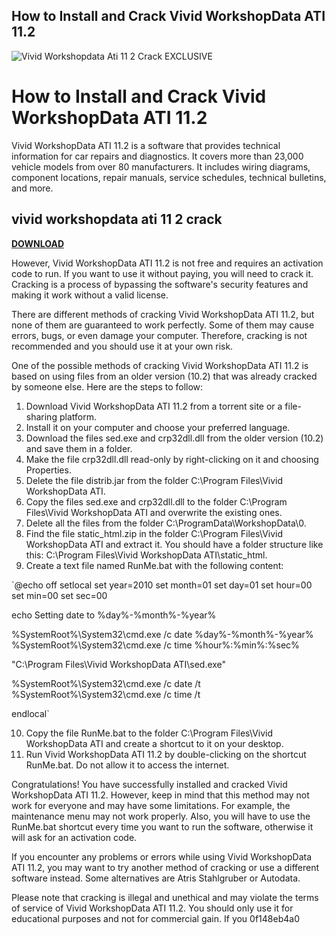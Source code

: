 ## How to Install and Crack Vivid WorkshopData ATI 11.2

 
![Vivid Workshopdata Ati 11 2 Crack __EXCLUSIVE__](https://rockranjith.webs.com/IMG-20190111-WA0002.jpg)

 
# How to Install and Crack Vivid WorkshopData ATI 11.2
 
Vivid WorkshopData ATI 11.2 is a software that provides technical information for car repairs and diagnostics. It covers more than 23,000 vehicle models from over 80 manufacturers. It includes wiring diagrams, component locations, repair manuals, service schedules, technical bulletins, and more.
 
## vivid workshopdata ati 11 2 crack


[**DOWNLOAD**](https://lomasmavi.blogspot.com/?c=2tKE1K)

 
However, Vivid WorkshopData ATI 11.2 is not free and requires an activation code to run. If you want to use it without paying, you will need to crack it. Cracking is a process of bypassing the software's security features and making it work without a valid license.
 
There are different methods of cracking Vivid WorkshopData ATI 11.2, but none of them are guaranteed to work perfectly. Some of them may cause errors, bugs, or even damage your computer. Therefore, cracking is not recommended and you should use it at your own risk.
 
One of the possible methods of cracking Vivid WorkshopData ATI 11.2 is based on using files from an older version (10.2) that was already cracked by someone else. Here are the steps to follow:
 
1. Download Vivid WorkshopData ATI 11.2 from a torrent site or a file-sharing platform.
2. Install it on your computer and choose your preferred language.
3. Download the files sed.exe and crp32dll.dll from the older version (10.2) and save them in a folder.
4. Make the file crp32dll.dll read-only by right-clicking on it and choosing Properties.
5. Delete the file distrib.jar from the folder C:\Program Files\Vivid WorkshopData ATI.
6. Copy the files sed.exe and crp32dll.dll to the folder C:\Program Files\Vivid WorkshopData ATI and overwrite the existing ones.
7. Delete all the files from the folder C:\ProgramData\WorkshopData\0.
8. Find the file static\_html.zip in the folder C:\Program Files\Vivid WorkshopData ATI and extract it. You should have a folder structure like this: C:\Program Files\Vivid WorkshopData ATI\static\_html.
9. Create a text file named RunMe.bat with the following content:

`@echo off
setlocal
set year=2010
set month=01
set day=01
set hour=00
set min=00
set sec=00

echo Setting date to %day%-%month%-%year%

%SystemRoot%\System32\cmd.exe /c date %day%-%month%-%year%
%SystemRoot%\System32\cmd.exe /c time %hour%:%min%:%sec%

"C:\Program Files\Vivid WorkshopData ATI\sed.exe"

%SystemRoot%\System32\cmd.exe /c date /t
%SystemRoot%\System32\cmd.exe /c time /t

endlocal`

10. Copy the file RunMe.bat to the folder C:\Program Files\Vivid WorkshopData ATI and create a shortcut to it on your desktop.
11. Run Vivid WorkshopData ATI 11.2 by double-clicking on the shortcut RunMe.bat. Do not allow it to access the internet.

Congratulations! You have successfully installed and cracked Vivid WorkshopData ATI 11.2. However, keep in mind that this method may not work for everyone and may have some limitations. For example, the maintenance menu may not work properly. Also, you will have to use the RunMe.bat shortcut every time you want to run the software, otherwise it will ask for an activation code.
 
If you encounter any problems or errors while using Vivid WorkshopData ATI 11.2, you may want to try another method of cracking or use a different software instead. Some alternatives are Atris Stahlgruber or Autodata.
 
Please note that cracking is illegal and unethical and may violate the terms of service of Vivid WorkshopData ATI 11.2. You should only use it for educational purposes and not for commercial gain. If you
 0f148eb4a0
